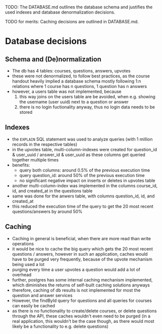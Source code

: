 TODO: The DATABASE.md outlines the database schema and justifies the used indexes and database denormalization decisions.

TODO for merits: Caching decisions are outlined in DATABASE.md.

# Database decisions

## Schema and (De)normalization

- The db has 4 tables: courses, questions, answers, upvotes
- these were not denormalized, to follow best practices, as the course handout heavily implied a database schema mostly following 1:n relations where 1 course has n questions, 1 question has n answers
- however, a users table was not implemented, because
    1. this way joins on the users table are be avoided, when e.g. showing the username (user uuid) next to a question or answer
    2. there is no login fuctionality anyway, thus no login data needs to be stored

## Indexes

- the `EXPLAIN` SQL statement was used to analyze queries (with 1 million records in the respective tables)
- in the upvotes table, multi-column-indexes were created for question_id & user_uuid / answer_id & user_uuid as these columns get queried together multiple times
- benefits:
    - query both columns: around 0.5% of the previous execution time
    - query question_id: around 50% of the previous execution time
    - no significant negative impact on inserts or deletes in upvotes table
- another multi-column-index was implemented in the columns course_id, id, and created_at in the questions table
- same was done for the anwers table, with columns question_id, id, and created_at
- this reduced the execution time of 
the query to get the 20 most recent questions/answers by around 50%

## Caching

- Caching in general is beneficial, when there are more read than write operations
- it would be nice to cache the big query which gets the 20 most recent questions / answers, however in such an application, caches would have to be purged very frequently, because of the upvote mechanism being used a lot
- purging every time a user upvotes a question would add a lot of overhead
- further, postgres has some internal caching mechanism implemented, which diminishes the returns of self-built caching solutions anyways
- therefore, caching of db results is not implemented for most the question and answer services
- However, the findById query for questions and all queries for courses can easily be cached 
- as there is no functionality to create/delete courses, or delete questions through the API, these caches wouldn't even need to be purged (in a real application, this wouldn't be the case though, as there would most likely be a functionality to e.g. delete questions)